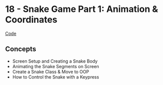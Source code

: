 # 18 - Snake Game Part 1: Animation & Coordinates
[Code](https://github.com/MunMunL/Python/blob/main/day20/main.py)

## Concepts
* Screen Setup and Creating a Snake Body
* Animating the Snake Segments on Screen
* Create a Snake Class & Move to OOP
* How to Control the Snake with a Keypress

